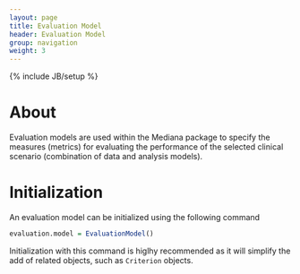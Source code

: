 ```yaml
---
layout: page
title: Evaluation Model
header: Evaluation Model
group: navigation
weight: 3
---
```

{% include JB/setup %}

# About
Evaluation models are used within the Mediana package to specify the measures (metrics) for evaluating the performance of the selected clinical scenario (combination of data and analysis models).

# Initialization

An evaluation model can be initialized using the following command

```R
evaluation.model = EvaluationModel()
```

Initialization with this command is higlhy recommended as it will simplify the add of related objects, such as `Criterion` objects.